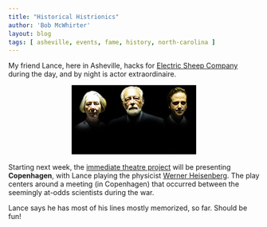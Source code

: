 ```yaml
---
title: "Historical Histrionics"
author: 'Bob McWhirter'
layout: blog
tags: [ asheville, events, fame, history, north-carolina ]
---
```

My friend Lance, here in Asheville, hacks for <a title="Electric Sheep Company" href="http://www.electricsheepcompany.com/">Electric Sheep Company</a> during the day, and by night is actor extraordinaire.
<p align="center">
  <img alt="Copenhagen3.jpg" id="image312" title="Copenhagen3.jpg" src="/blog/assets/Copenhagen3.jpg"/>
</p>
Starting next week, the <a title="immediate theatre project's Copenhagen" href="http://www.immediatetheatre.org/copenhagen/index.htm">immediate theatre project</a> will be presenting <strong>Copenhagen</strong>, with Lance playing the physicist <a title="Wikipedia on Heisenberg" href="http://en.wikipedia.org/wiki/Werner_Heisenberg">Werner Heisenberg</a>.  The play centers around a meeting (in Copenhagen) that occurred between the seemingly at-odds scientists during the war.

Lance says he has most of his lines mostly memorized, so far.  Should be fun!

